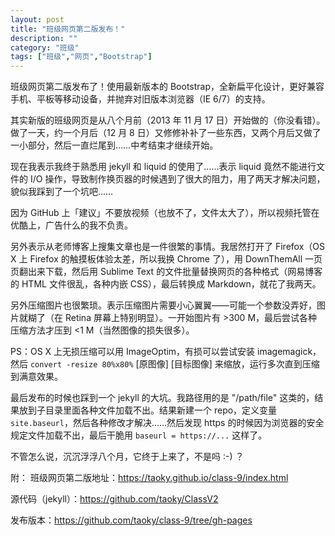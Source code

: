 ```yaml
---
layout: post
title: "班级网页第二版发布！"
description: ""
category: "班级"
tags: ["班级","网页","Bootstrap"]
---
```



班级网页第二版发布了！使用最新版本的 Bootstrap，全新扁平化设计，更好兼容手机、平板等移动设备，并抛弃对旧版本浏览器（IE 6/7）的支持。

其实新版的班级网页是从八个月前（2013 年 11 月 17 日）开始做的（你没看错）。做了一天，约一个月后（12 月 8 日）又修修补补了一些东西，又两个月后又做了一小部分，然后一直烂尾到……中考结束才继续开始。

现在我表示我终于熟悉用 jekyll 和 liquid 的使用了……表示 liquid 竟然不能进行文件的 I/O 操作，导致制作换页器的时候遇到了很大的阻力，用了两天才解决问题，貌似我踩到了一个坑吧……
<!--more-->
因为 GitHub 上「建议」不要放视频（也放不了，文件太大了），所以视频托管在优酷上，广告什么的我不负责。

另外表示从老师博客上搜集文章也是一件很繁的事情。我居然打开了 Firefox（OS X 上 Firefox 的触摸板体验太差，所以我换 Chrome 了），用 DownThemAll 一页页翻出来下载，然后用 Sublime Text 的文件批量替换网页的各种格式（网易博客的 HTML 文件很乱，各种内嵌 CSS），最后转换成 Markdown，就花了我两天。

另外压缩图片也很繁琐。表示压缩图片需要小心翼翼——可能一个参数没弄好，图片就糊了（在 Retina 屏幕上特别明显）。一开始图片有 >300 M，最后尝试各种压缩方法才压到 <1 M（当然图像的损失很多）。

PS：OS X 上无损压缩可以用 ImageOptim，有损可以尝试安装 imagemagick，然后 `convert -resize 80%x80%` [原图像] [目标图像] 来缩放，运行多次直到压缩到满意效果。

最后发布的时候也踩到一个 jekyll 的大坑。我路径用的是 "/path/file" 这类的，结果放到子目录里面各种文件加载不出。结果新建一个 repo，定义变量 `site.baseurl`，然后各种修改才解决……然后发现 https 的时候因为浏览器的安全规定文件加载不出，最后干脆用 `baseurl = https://...` 这样了。

不管怎么说，沉沉浮浮八个月，它终于上来了，不是吗 :-) ？

附：
班级网页第二版地址：https://taoky.github.io/class-9/index.html

源代码（jekyll）：https://github.com/taoky/ClassV2

发布版本：https://github.com/taoky/class-9/tree/gh-pages